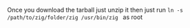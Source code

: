 Once you download the tarball just unzip it then just run `ln -s /path/to/zig/folder/zig /usr/bin/zig
` as root